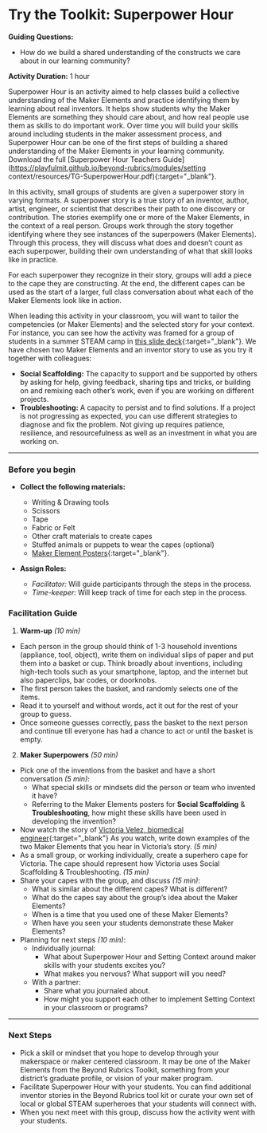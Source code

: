 # Try the Toolkit: Superpower Hour
**Guiding Questions:**
 - How do we build a shared understanding of the constructs we care about in our learning community?

**Activity Duration:** 1 hour

Superpower Hour is an activity aimed to help classes build a collective understanding of the Maker Elements and practice identifying them by learning about real inventors. It helps show students why the Maker Elements are something they should care about, and how real people use them as skills to do important work. Over time you will build your skills around including students in the maker assessment process, and Superpower Hour can be one of the first steps of building a shared understanding of the Maker Elements in your learning community. Download the full [Superpower Hour Teachers Guide](https://playfulmit.github.io/beyond-rubrics/modules/setting context/resources/TG-SuperpowerHour.pdf){:target="_blank"}.

In this activity, small groups of students are given a superpower story in varying formats. A superpower story is a true story of an inventor, author, artist, engineer, or scientist that describes their path to one discovery or contribution. The stories exemplify one or more of the Maker Elements, in the context of a real person. Groups work through the story together identifying where they see instances of the superpowers (Maker Elements). Through this process, they will discuss what does and doesn’t count as each superpower, building their own understanding of what that skill looks like in practice.

For each superpower they recognize in their story, groups will add a piece to the cape they are constructing. At the end, the different capes can be used as the start of a larger, full class conversation about what each of the Maker Elements look like in action.

When leading this activity in your classroom, you will want to tailor the competencies (or Maker Elements) and the selected story for your context. For instance, you can see how the activity was framed for a group of students in a summer STEAM camp in [this slide deck](https://playfulmit.github.io/beyond-rubrics/modules/setting%20context/resources/HKSuperPowerSlides.pdf){:target="_blank"}. We have chosen two Maker Elements and an inventor story to use as you try it together with colleagues:
 - **Social Scaffolding:** The capacity to support and be supported by others by asking for help, giving feedback, sharing tips and tricks, or building on and remixing each other’s work, even if you are working on different projects.
 - **Troubleshooting:** A capacity to persist and to find solutions. If a project is not progressing as expected, you can use different strategies to diagnose and fix the problem. Not giving up requires patience, resilience, and resourcefulness as well as an investment in what you are working on.

***

### Before you begin
- **Collect the following materials:**
  - Writing & Drawing tools
  - Scissors
  - Tape
  - Fabric or Felt
  - Other craft materials to create capes
  - Stuffed animals or puppets to wear the capes (optional)
  - [Maker Element Posters](https://playfulmit.github.io/beyond-rubrics/modules/setting%20context/resources/MakerElements_SuperpowerHour.pdf){:target="_blank"}.

- **Assign Roles:**
  - *Facilitator:* Will guide participants through the steps in the process.
  - *Time-keeper:* Will keep track of time for each step in the process.

### Facilitation Guide
1. **Warm-up** *(10 min)*
- Each person in the group should think of 1-3 household inventions (appliance, tool, object), write them on individual slips of paper and put them into a basket or cup. Think broadly about inventions, including high-tech tools such as your smartphone, laptop, and the internet but also paperclips, bar codes, or doorknobs.
- The first person takes the basket, and randomly selects one of the items.
- Read it to yourself and without words, act it out for the rest of your group to guess.
- Once someone guesses correctly, pass the basket to the next person and continue till everyone has had a chance to act or until the basket is empty.

2. **Maker Superpowers** *(50 min)*
- Pick one of the inventions from the basket and have a short conversation *(5 min)*:
  - What special skills or mindsets did the person or team who invented it have?
  - Referring to the Maker Elements posters for **Social Scaffolding** & **Troubleshooting**, how might these skills have been used in developing the invention?
- Now watch the story of [Victoria Velez, biomedical engineer](https://youtu.be/kcAJKLOdrB4){:target="_blank"} As you watch, write down examples of the two Maker Elements that you hear in Victoria’s story. *(5 min)*
- As a small group, or working individually, create a superhero cape for Victoria. The cape should represent how Victoria uses Social Scaffolding & Troubleshooting. *(15 min)*
- Share your capes with the group, and discuss *(15 min)*:
  - What is similar about the different capes? What is different?
  - What do the capes say about the group’s idea about the Maker Elements?
  - When is a time that you used one of these Maker Elements?
  - When have you seen your students demonstrate these Maker Elements?
- Planning for next steps *(10 min)*:
  - Individually journal:
    - What about Superpower Hour and Setting Context around maker skills with your students excites you?
    - What makes you nervous? What support will you need?
  - With a partner:
    - Share what you journaled about.
    - How might you support each other to implement Setting Context in your classroom or programs?

***

### Next Steps
- Pick a skill or mindset that you hope to develop through your makerspace or maker centered classroom. It may be one of the Maker Elements from the Beyond Rubrics Toolkit, something from your district’s graduate profile, or vision of your maker program.
- Facilitate Superpower Hour with your students. You can find additional inventor stories in the Beyond Rubrics tool kit or curate your own set of local or global STEAM superheroes that your students will connect with.
- When you next meet with this group, discuss how the activity went with your students.
